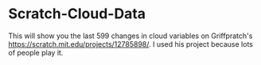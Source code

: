 # Scratch-Cloud-Data
This will show you the last 599 changes in cloud variables on Griffpratch's https://scratch.mit.edu/projects/12785898/. I used his project because lots of people play it.

